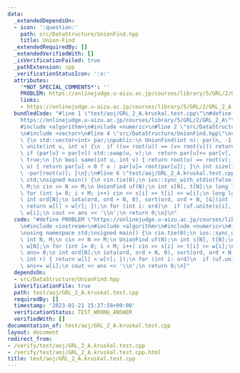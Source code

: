 ```yaml
---
data:
  _extendedDependsOn:
  - icon: ':question:'
    path: src/DataStructure/UnionFind.hpp
    title: Union-Find
  _extendedRequiredBy: []
  _extendedVerifiedWith: []
  _isVerificationFailed: true
  _pathExtension: cpp
  _verificationStatusIcon: ':x:'
  attributes:
    '*NOT_SPECIAL_COMMENTS*': ''
    PROBLEM: https://onlinejudge.u-aizu.ac.jp/courses/library/5/GRL/2/GRL_2_A
    links:
    - https://onlinejudge.u-aizu.ac.jp/courses/library/5/GRL/2/GRL_2_A
  bundledCode: "#line 1 \"test/aoj/GRL_2_A.kruskal.test.cpp\"\n#define PROBLEM \"\
    https://onlinejudge.u-aizu.ac.jp/courses/library/5/GRL/2/GRL_2_A\"\n#include <iostream>\n\
    #include <algorithm>\n#include <numeric>\n#line 2 \"src/DataStructure/UnionFind.hpp\"\
    \n#include <vector>\n#line 4 \"src/DataStructure/UnionFind.hpp\"\nclass UnionFind\
    \ {\n std::vector<int> par;\npublic:\n UnionFind(int n): par(n, -1) {}\n bool\
    \ unite(int u, int v) {\n  if ((u= root(u)) == (v= root(v))) return false;\n \
    \ if (par[u] > par[v]) std::swap(u, v);\n  return par[u]+= par[v], par[v]= u,\
    \ true;\n }\n bool same(int u, int v) { return root(u) == root(v); }\n int root(int\
    \ u) { return par[u] < 0 ? u : par[u]= root(par[u]); }\n int size(int u) { return\
    \ -par[root(u)]; }\n};\n#line 6 \"test/aoj/GRL_2_A.kruskal.test.cpp\"\nusing namespace\
    \ std;\nsigned main() {\n cin.tie(0);\n ios::sync_with_stdio(false);\n int N,\
    \ M;\n cin >> N >> M;\n UnionFind uf(N);\n int s[N], t[N];\n long long w[N];\n\
    \ for (int i= 0; i < M; i++) cin >> s[i] >> t[i] >> w[i];\n long long ans= 0;\n\
    \ int ord[N];\n iota(ord, ord + N, 0), sort(ord, ord + N, [&](int l, int r) {\
    \ return w[l] < w[r]; });\n for (int i: ord)\n  if (uf.unite(s[i], t[i])) ans+=\
    \ w[i];\n cout << ans << '\\n';\n return 0;\n}\n"
  code: "#define PROBLEM \"https://onlinejudge.u-aizu.ac.jp/courses/library/5/GRL/2/GRL_2_A\"\
    \n#include <iostream>\n#include <algorithm>\n#include <numeric>\n#include \"src/DataStructure/UnionFind.hpp\"\
    \nusing namespace std;\nsigned main() {\n cin.tie(0);\n ios::sync_with_stdio(false);\n\
    \ int N, M;\n cin >> N >> M;\n UnionFind uf(N);\n int s[N], t[N];\n long long\
    \ w[N];\n for (int i= 0; i < M; i++) cin >> s[i] >> t[i] >> w[i];\n long long\
    \ ans= 0;\n int ord[N];\n iota(ord, ord + N, 0), sort(ord, ord + N, [&](int l,\
    \ int r) { return w[l] < w[r]; });\n for (int i: ord)\n  if (uf.unite(s[i], t[i]))\
    \ ans+= w[i];\n cout << ans << '\\n';\n return 0;\n}"
  dependsOn:
  - src/DataStructure/UnionFind.hpp
  isVerificationFile: true
  path: test/aoj/GRL_2_A.kruskal.test.cpp
  requiredBy: []
  timestamp: '2023-01-21 15:27:58+09:00'
  verificationStatus: TEST_WRONG_ANSWER
  verifiedWith: []
documentation_of: test/aoj/GRL_2_A.kruskal.test.cpp
layout: document
redirect_from:
- /verify/test/aoj/GRL_2_A.kruskal.test.cpp
- /verify/test/aoj/GRL_2_A.kruskal.test.cpp.html
title: test/aoj/GRL_2_A.kruskal.test.cpp
---
```

